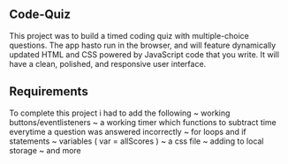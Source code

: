 ## Code-Quiz
This project was to build a timed coding quiz with multiple-choice questions. The app hasto run in the browser, and will feature dynamically updated HTML and CSS powered by JavaScript code that you write. It will have a clean, polished, and responsive user interface. 
## Requirements
To complete this project i had to add the following
~ working buttons/eventlisteners
~ a working timer which functions to subtract time everytime a question was answered incorrectly
~ for loops and if statements
~ variables ( var = allScores )
~ a css file
~ adding to local storage
~ and more
